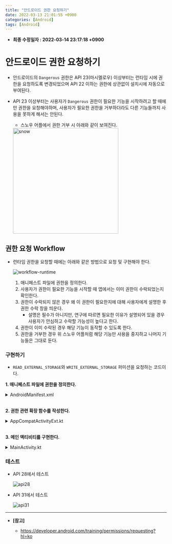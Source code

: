 ```yaml
---
title: "안드로이드 권한 요청하기" 
date: 2022-03-13 21:01:55 +0900
categories: [Android]
tags: [Android]
---
```


- **최종 수정일자 : 2022-03-14 23:17:18 +0900**

# 안드로이드 권한 요청하기 

- 안드로이드의 `Dangerous` 권한은 API 23(마시멜로우) 이상부터는 런타임 시에 권한을 요청하도록 변경되었으며 API 22 이하는 권한에 상관없이 설치시에 자동으로 부여된다.

- API 23 이상부터는 사용자가 `Dangerous` 권한이 필요한 기능을 시작하려고 할 때에만 권한을 요청해야하며, 사용자가 필요한 권한을 거부하더라도 다른 기능들까지 사용을 못하게 해서는 안된다.

    - 스노우 어플에서 권한 거부 시 아래와 같이 보여진다.

    <img width="329" alt="snow" src="https://user-images.githubusercontent.com/29175138/158059567-c9b485a8-6e0b-4961-a755-3f39ad72fc53.png">

## 권한 요청 Workflow

- 런타임 권한을 요청할 때에는 아래와 같은 방법으로 요청 및 구현해야 한다.

    ![workflow-runtime](https://user-images.githubusercontent.com/29175138/158059632-3e8a9c20-b625-48e0-b306-97e04c2b6132.png)

    1. 매니페스트 파일에 권한을 정의한다.
    2. 사용자가 권한이 필요한 기능을 시작할 때 앱에서는 이미 권한이 수락되었는지 확인한다.
    3. 권한이 수락되지 않은 경우 왜 이 권한이 필요한지에 대해 사용자에게 설명한 후 권한 수락 창을 띄운다.
        - 설명은 필수가 아니지만, 연구에 따르면 필요한 이유가 설명되어 있을 경우 사용자가 안심하고 수락할 가능성이 높다고 한다.
    4. 권한이 이미 수락된 경우 해당 기능이 동작할 수 있도록 한다.
    5. 권한을 거부한 경우 위 스노우 어플처럼 해당 기능만 사용을 중지하고 나머지 기능들은 그대로 둔다.

### 구현하기

- `READ_EXTERNAL_STORAGE`와 `WRITE_EXTERNAL_STORAGE` 퍼미션을 요청하는 코드이다.

**1. 매니페스트 파일에 권한을 정의한다.**

<details>
<summary>AndroidManifest.xml</summary>

<div markdown="1">

```xml
<manifest ...>
...
    <uses-permission android:name="android.permission.READ_EXTERNAL_STORAGE" />
    <uses-permission android:name="android.permission.WRITE_EXTERNAL_STORAGE"
        android:maxSdkVersion="28"/>
...
</manifest>
```

- `WRITE_EXTERNAL_STORAGE`의 경우 Andoid 9.0 (API LEVEL 28, 파이)까지만 해당 퍼미션을 이용해 권한 요청이 가능하다.
- Android 10.0부터는 `Scoped Storage`가 적용되어 `WRITE_EXTERNAL_STORAGE`의 사용이 불가능하다.
    - 단, Android 10에서는 `requestLegacyExternalStorage`를 이용해 저장소에 접근할 수 있다고 한다.
    - 그러나 11부터는 적용되지 않으므로 주의해야 한다.

</div>
</details>

<br>

**2. 권한 관련 확장 함수를 작성한다.**

<details>
<summary>AppCompatActivityExt.kt</summary>

<div markdown="1">

```kotlin
import androidx.appcompat.app.AppCompatActivity
import androidx.core.app.ActivityCompat

fun AppCompatActivity.checkSelfPermissionCompat(permission: String) =
    ActivityCompat.checkSelfPermission(this, permission)

fun AppCompatActivity.requestPermissionsCompat(permissionsArray: Array<String>, requestCode: Int) =
    ActivityCompat.requestPermissions(this, permissionsArray, requestCode)
```

- 끝이 Compat으로 끝나는 경우 호환성 이슈가 있는 경우 내부적으로 알아서 처리해준다.
- `ActivityCompat`의 `requestPermissions`함수를 살펴보면 아래와 같다.
    
    ```kotlin
    public static void requestPermissions(final @NonNull Activity activity,
        final @NonNull String[] permissions, final @IntRange(from = 0) int requestCode) {
    [...]

    if (Build.VERSION.SDK_INT >= 23) {
        [...]
        activity.requestPermissions(permissions, requestCode);
    } else if (activity instanceof OnRequestPermissionsResultCallback) {
        [...]
    }
    ```

- API Level 23 이상에서 Dangerous 타입의 퍼미션인 경우 런타임 퍼미션으로 실행해야하고 그 이전 버전에서는 런타임 퍼미션이 적용되지 않는다.
- 따라서 내부적으로 위 코드처럼 23버전과 23이전 버전을 나누어 구현되어 있다.
- 사용하려는 함수가 XXXCompat에도 있다면 Compat에 있는 함수를 이용하는게 나을 것 같다.
        
</div>
</details>

<br>

**3. 메인 액티비티를 구현한다.**

<details>
<summary>MainActivity.kt</summary>

<div markdown="1">

```kotlin
import android.Manifest
import android.content.pm.PackageManager
import androidx.appcompat.app.AppCompatActivity
import android.os.Bundle
import android.widget.Button
import android.widget.TextView
import android.widget.Toast
import androidx.core.app.ActivityCompat

const val READWRITE_EXTERNAL_PERMISSION = 0

class MainActivity : AppCompatActivity(), ActivityCompat.OnRequestPermissionsResultCallback {

    private lateinit var tvReadWritePermission: TextView
    private lateinit var btnPermissionCheck: Button
    override fun onCreate(savedInstanceState: Bundle?) {
        super.onCreate(savedInstanceState)
        setContentView(R.layout.activity_main)

        tvReadWritePermission = findViewById(R.id.textview_readwrite_permission)
        btnPermissionCheck = findViewById(R.id.btn_get_permission)
        btnPermissionCheck.setOnClickListener {
            checkPermissions()
        }
    }

    override fun onRequestPermissionsResult(
        requestCode: Int,
        permissions: Array<out String>,
        grantResults: IntArray
    ) {
        super.onRequestPermissionsResult(requestCode, permissions, grantResults)
        var grantCount = 0
        if (requestCode == READWRITE_EXTERNAL_PERMISSION) {
            for (result in grantResults) {
                if (result == PackageManager.PERMISSION_GRANTED) {
                    grantCount++
                }
            }

            if (grantCount == 2) {
                Toast.makeText(this, "읽기/쓰기 가능", Toast.LENGTH_SHORT).show()
                tvReadWritePermission.text = "읽기/쓰기 가능"
            } else {
                Toast.makeText(this, "읽기/쓰기 불가", Toast.LENGTH_SHORT).show()
                tvReadWritePermission.text = "읽기/쓰기 불가"
            }
        }
    }

    private fun checkPermissions() {
        if (checkSelfPermissionCompat(Manifest.permission.READ_EXTERNAL_STORAGE) == PackageManager.PERMISSION_GRANTED &&
            checkSelfPermissionCompat(Manifest.permission.WRITE_EXTERNAL_STORAGE) == PackageManager.PERMISSION_GRANTED) {
            tvReadWritePermission.text = "읽기/쓰기 가능"
        } else {
            requestPermissions()
        }
    }

    private fun requestPermissions() {
        requestPermissionsCompat(
            arrayOf(
                Manifest.permission.READ_EXTERNAL_STORAGE,
                Manifest.permission.WRITE_EXTERNAL_STORAGE
            ),
            READWRITE_EXTERNAL_PERMISSION
        )
    }
}
```

- 버튼을 클릭하면 `checkPermissions` 함수로 넘어가 위에서 작성한 확장함수인 `checkSelfPermissionCompat`을 이용해 읽기/쓰기에 권한이 이미 있는지 확인하고 없다면 `requestPermissions` 함수로 넘어가 확장함수 `requestPermissionsCompat`를 이용해 퍼미션을 요청한다.

- 퍼미션을 수락/거절하게 되면 그 결과가 `onRequestPermissionsResult` 함수로 콜백되어 표현된다.

</div>
</details>

### 테스트

- API 28에서 테스트
    
    ![api28](https://user-images.githubusercontent.com/29175138/158188460-0713ba9d-f3b8-4f68-bea4-75732bfe6f88.gif)

- API 31에서 테스트

    ![api31](https://user-images.githubusercontent.com/29175138/158188420-1e5e3f58-9940-4022-ad76-3b3c2fb8c4e6.gif)

---

- **[참고]**

    - https://developer.android.com/training/permissions/requesting?hl=ko

